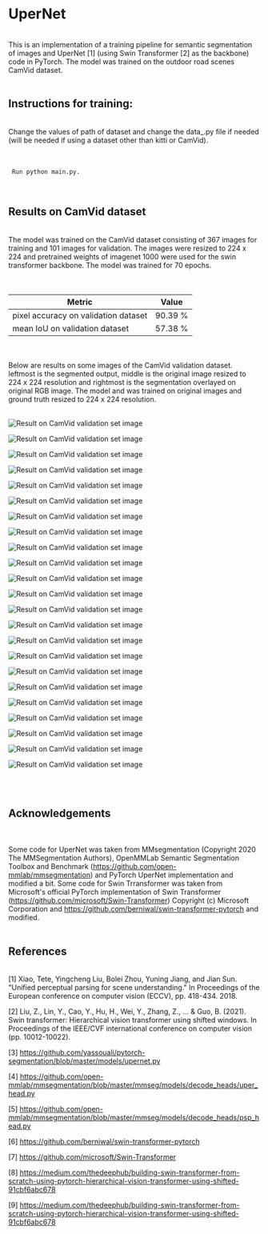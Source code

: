 # UperNet

<br/>
This is an implementation of a training pipeline for semantic segmentation of images and UperNet [1] (using Swin Transformer [2] as the backbone) code in PyTorch. The model was trained on the outdoor road scenes CamVid dataset.
<br/><br/>

## Instructions for training:

<br/>
Change the values of path of dataset and change the data_.py file if needed (will be needed if using a dataset other than kitti or CamVid).
<br/><br/><br/>


```
 Run python main.py.
```

<br/>

## Results on CamVid dataset 

<br/>
The model was trained on the CamVid dataset consisting of 367 images for training and 101 images for validation. The images were resized to 224 x 224 and pretrained weights of imagenet 1000 were used for the swin transformer backbone. The model was trained for 70 epochs.
<br/><br/></br>


| Metric  | Value |
| --- | --- |
| pixel accuracy on validation dataset| 90.39 % |
| mean IoU on validation dataset | 57.38 % |
<br/>


<br/>
Below are results on some images of the CamVid validation dataset. leftmost is the segmented output, middle is the original image resized to 224 x 224 resolution and rightmost is the segmentation overlayed on original RGB image. The model and was trained on original images and ground truth resized to 224 x 224 resolution. 
<br/><br/>

![Result on CamVid validation set image](https://github.com/prasadkush/UperNet/blob/main/CamVid%20results/10.jpg)

![Result on CamVid validation set image](https://github.com/prasadkush/UperNet/blob/main/CamVid%20results/101.jpg)

![Result on CamVid validation set image](https://github.com/prasadkush/UperNet/blob/main/CamVid%20results/108.jpg)

![Result on CamVid validation set image](https://github.com/prasadkush/UperNet/blob/main/CamVid%20results/111.jpg)

![Result on CamVid validation set image](https://github.com/prasadkush/UperNet/blob/main/CamVid%20results/124.jpg)

![Result on CamVid validation set image](https://github.com/prasadkush/UperNet/blob/main/CamVid%20results/133.jpg)

![Result on CamVid validation set image](https://github.com/prasadkush/UperNet/blob/main/CamVid%20results/136.jpg)

![Result on CamVid validation set image](https://github.com/prasadkush/UperNet/blob/main/CamVid%20results/42.jpg)

![Result on CamVid validation set image](https://github.com/prasadkush/UperNet/blob/main/CamVid%20results/46.jpg)

![Result on CamVid validation set image](https://github.com/prasadkush/UperNet/blob/main/CamVid%20results/47.jpg)

![Result on CamVid validation set image](https://github.com/prasadkush/UperNet/blob/main/CamVid%20results/49.jpg)

![Result on CamVid validation set image](https://github.com/prasadkush/UperNet/blob/main/CamVid%20results/52.jpg)

![Result on CamVid validation set image](https://github.com/prasadkush/UperNet/blob/main/CamVid%20results/55.jpg)

![Result on CamVid validation set image](https://github.com/prasadkush/UperNet/blob/main/CamVid%20results/56.jpg)

![Result on CamVid validation set image](https://github.com/prasadkush/UperNet/blob/main/CamVid%20results/58.jpg)

![Result on CamVid validation set image](https://github.com/prasadkush/UperNet/blob/main/CamVid%20results/6.jpg)

![Result on CamVid validation set image](https://github.com/prasadkush/UperNet/blob/main/CamVid%20results/65.jpg)

![Result on CamVid validation set image](https://github.com/prasadkush/UperNet/blob/main/CamVid%20results/67.jpg)

![Result on CamVid validation set image](https://github.com/prasadkush/UperNet/blob/main/CamVid%20results/68.jpg)

![Result on CamVid validation set image](https://github.com/prasadkush/UperNet/blob/main/CamVid%20results/70.jpg)

![Result on CamVid validation set image](https://github.com/prasadkush/UperNet/blob/main/CamVid%20results/78.jpg)

![Result on CamVid validation set image](https://github.com/prasadkush/UperNet/blob/main/CamVid%20results/85.jpg)

![Result on CamVid validation set image](https://github.com/prasadkush/UperNet/blob/main/CamVid%20results/96.jpg)

<br/><br/>
## Acknowledgements

<br/><br/>
Some code for UperNet was taken from MMsegmentation (Copyright 2020 The MMSegmentation Authors), OpenMMLab Semantic Segmentation Toolbox and Benchmark (https://github.com/open-mmlab/mmsegmentation) and PyTorch UperNet implementation and modified a bit. Some code for Swin Trransformer was taken from Microsoft's official PyTorch implementation of Swin Transformer (https://github.com/microsoft/Swin-Transformer) Copyright (c) Microsoft Corporation and https://github.com/berniwal/swin-transformer-pytorch and modified.
<br/><br/>

## References

<br/>
[1] Xiao, Tete, Yingcheng Liu, Bolei Zhou, Yuning Jiang, and Jian Sun. "Unified perceptual parsing for scene understanding." In Proceedings of the European conference on computer vision (ECCV), pp. 418-434. 2018.

[2] Liu, Z., Lin, Y., Cao, Y., Hu, H., Wei, Y., Zhang, Z., ... & Guo, B. (2021). Swin transformer: Hierarchical vision transformer using shifted windows. In Proceedings of the IEEE/CVF international conference on computer vision (pp. 10012-10022).

[3] https://github.com/yassouali/pytorch-segmentation/blob/master/models/upernet.py

[4] https://github.com/open-mmlab/mmsegmentation/blob/master/mmseg/models/decode_heads/uper_head.py

[5] https://github.com/open-mmlab/mmsegmentation/blob/master/mmseg/models/decode_heads/psp_head.py

[6] https://github.com/berniwal/swin-transformer-pytorch

[7] https://github.com/microsoft/Swin-Transformer

[8] https://medium.com/thedeephub/building-swin-transformer-from-scratch-using-pytorch-hierarchical-vision-transformer-using-shifted-91cbf6abc678

[9] https://medium.com/thedeephub/building-swin-transformer-from-scratch-using-pytorch-hierarchical-vision-transformer-using-shifted-91cbf6abc678





